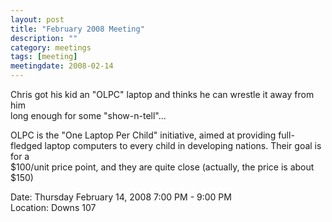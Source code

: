 ```yaml
---
layout: post
title: "February 2008 Meeting"
description: ""
category: meetings
tags: [meeting]
meetingdate: 2008-02-14
---
```


Chris got his kid an "OLPC" laptop and thinks he can wrestle it away from him  
long enough for some "show-n-tell"...                                          
                                                                             
OLPC is the "One Laptop Per Child" initiative, aimed at providing full-fledged 
laptop computers to every child in developing nations. Their goal is for a     
$100/unit price point, and they are quite close (actually, the price is about  
$150)                                                                          
                                                                             
Date: Thursday February 14, 2008 7:00 PM - 9:00 PM                               
Location: Downs 107                                         

